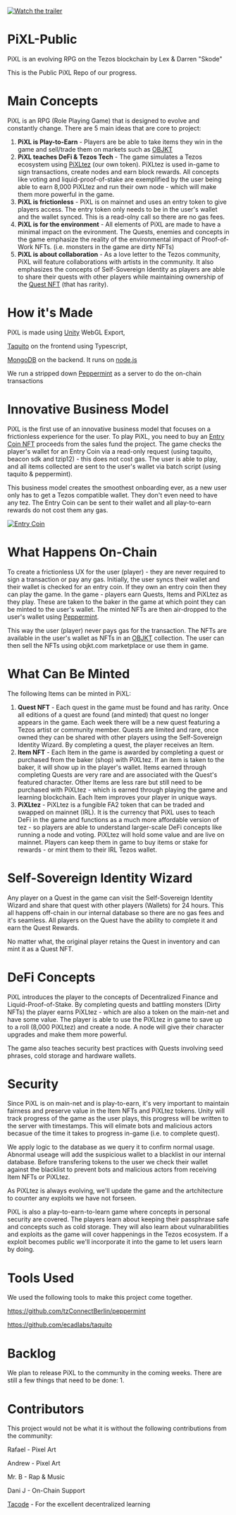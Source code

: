 [![Watch the trailer](https://img.youtube.com/vi/QVPEZzORz4w/maxresdefault.jpg)](https://youtu.be/QVPEZzORz4w)

# PiXL-Public
PiXL is an evolving RPG on the Tezos blockchain by Lex & Darren "Skode"

This is the Public PiXL Repo of our progress. 

# Main Concepts
PiXL is an RPG (Role Playing Game) that is designed to evolve and constantly change. There are 5 main ideas that are core to project:
1. **PiXL is Play-to-Earn** - Players are be able to take items they win in the game and sell/trade them on markets such as [OBJKT](https://objkt.com)
2. **PiXL teaches DeFi & Tezos Tech** - The game simulates a Tezos ecosystem using [PiXLtez](#what-can-be-minted) (our own token). PiXLtez is used in-game to sign transactions, create nodes and earn block rewards. All concepts like voting and liquid-proof-of-stake are exemplified by the user being able to earn 8,000 PiXLtez and run their own node - which will make them more powerful in the game. 
3. **PiXL is frictionless** - PiXL is on mainnet and uses an entry token to give players access. The entry token only needs to be in the user's wallet and the wallet synced. This is a read-olny call so there are no gas fees.
4. **PiXL is for the environment** - All elements of PiXL are made to have a minimal impact on the evironment. The Quests, enemies and concepts in the game emphasize the reality of the environmental impact of Proof-of-Work NFTs. (i.e. monsters in the game are dirty NFTs)
5. **PiXL is about collaboration** - As a love letter to the Tezos community, PiXL will feature collaborations with artists in the community. It also emphasizes the concepts of Self-Sovereign Identity as players are able to share their quests with other players while maintaining ownership of the [Quest NFT](#what-can-be-minted) (that has rarity).

# How it's Made
PiXL is made using [Unity](https://unity.com/) WebGL Export, 

[Taquito](https://github.com/ecadlabs/taquito) on the frontend using Typescript, 

[MongoDB](https://www.mongodb.com/) on the backend. It runs on [node.js](https://nodejs.org/en/)

We run a stripped down [Peppermint](https://github.com/tzConnectBerlin/peppermint) as a server to do the on-chain transactions 

# Innovative Business Model
PiXL is the first use of an innovative business model that focuses on a frictionless experience for the user. To play PiXL, you need to buy an [Entry Coin NFT](https://objkt.com/asset/KT1SGdop74rGobKAETcBPnz9yQkH38hZnpBh/1) proceeds from the sales fund the project. The game checks the player's wallet for an Entry Coin via a read-only request (using taquito, beacon sdk and tzip12) - this does not cost gas. The user is able to play, and all items collected are sent to the user's wallet via batch script (using taquito & peppermint).

This business model creates the smoothest onboarding ever, as a new user only has to get a Tezos compatible wallet. They don't even need to have any tez. The Entry Coin can be sent to their wallet and all play-to-earn rewards do not cost them any gas.

[![Entry Coin](https://cloudflare-ipfs.com/ipfs/QmeZzZidhj8ZsuZKMmdutKDebQKyacHM46HuFhWs7bppx4/image.gif)](https://objkt.com/asset/KT1SGdop74rGobKAETcBPnz9yQkH38hZnpBh/1)

# What Happens On-Chain
To create a frictionless UX for the user (player) - they are never required to sign a transaction or pay any gas. Initially, the user syncs their wallet and their wallet is checked for an entry coin. If they own an entry coin then they can play the game. In the game - players earn Quests, Items and PiXLtez as they play. These are taken to the baker in the game at which point they can be minted to the user's wallet. The minted NFTs are then air-dropped to the user's wallet using [Peppermint](https://github.com/tzConnectBerlin/peppermint).  

This way the user (player) never pays gas for the transaction. The NFTs are available in the user's wallet as NFTs in an [OBJKT](https://objkt.com) collection. The user can then sell the NFTs using objkt.com marketplace or use them in game.

# What Can Be Minted
The following Items can be minted in PiXL:
1. **Quest NFT** - Each quest in the game must be found and has rarity. Once all editions of a quest are found (and minted) that quest no longer appears in the game. Each week there will be a new quest featuring a Tezos artist or community member. Quests are limited and rare, once owned they can be shared with other players using the Self-Sovereign Identity Wizard. By completing a quest, the player receives an Item. 
2. **Item NFT** - Each Item in the game is awarded by completing a quest or purchased from the baker (shop) with PiXLtez. If an item is taken to the baker, it will show up in the player's wallet. Items earned through completing Quests are very rare and are associated with the Quest's featured character. Other Items are less rare but still need to be purchased with PiXLtez - which is earned through playing the game and learning blockchain. Each Item improves your player in unique ways.
3. **PiXLtez** - PiXLtez is a fungible FA2 token that can be traded and swapped on mainnet (IRL). It is the currency that PiXL uses to teach DeFi in the game and functions as a much more affordable version of tez - so players are able to understand larger-scale DeFi concepts like running a node and voting. PiXLtez will hold some value and are live on mainnet. Players can keep them in game to buy items or stake for rewards - or mint them to their IRL Tezos wallet.

# Self-Sovereign Identity Wizard
Any player on a Quest in the game can visit the Self-Sovereign Identity Wizard and share that quest with other players (Wallets) for 24 hours. This all happens off-chain in our internal database so there are no gas fees and it's seamless. All players on the Quest have the ability to complete it and earn the Quest Rewards. 

No matter what, the original player retains the Quest in inventory and can mint it as a Quest NFT. 

# DeFi Concepts
PiXL introduces the player to the concepts of Decentralized Finance and Liquid-Proof-of-Stake. By completing quests and battling monsters (Dirty NFTs) the player earns PiXLtez - which are also a token on the main-net and have some value. The player is able to use the PiXLtez in game to save up to a roll (8,000 PiXLtez) and create a node. A node will give their character upgrades and make them more powerful. 

The game also teaches security best practices with Quests involving seed phrases, cold storage and hardware wallets. 

# Security
Since PiXL is on main-net and is play-to-earn, it's very important to maintain fairness and preserve value in the Item NFTs and PiXLtez tokens. 
Unity will track progress of the game as the user plays, this progress will be written to the server with timestamps. This will elimate bots and malicious actors becasue of the time it takes to progress in-game (i.e. to complete quest).

We apply logic to the database as we query it to confirm normal usage. Abnormal useage will add the suspicious wallet to a blacklist in our internal database.
Before transfering tokens to the user we check their wallet against the blacklist to prevent bots and malicious actors from receiving Item NFTs or PiXLtez.

As PiXLtez is always evolving, we'll update the game and the artchitecture to counter any exploits we have not forseen.

PiXL is also a play-to-earn-to-learn game where concepts in personal security are covered. The players learn about keeping their passphrase safe and concepts such as cold storage. They will also learn about vulnarabilities and exploits as the game will cover happenings in the Tezos ecosystem. If a exploit becomes public we'll incorporate it into the game to let users learn by doing. 

# Tools Used
We used the following tools to make this project come together.

https://github.com/tzConnectBerlin/peppermint

https://github.com/ecadlabs/taquito

# Backlog
We plan to release PiXL to the community in the coming weeks. There are still a few things that need to be done:
1.

# Contributors
This project would not be what it is without the following contributions from the community:

Rafael - Pixel Art

Andrew - Pixel Art

Mr. B - Rap & Music

Dani J - On-Chain Support

[Tacode](https://tacode.dev/courses/dev-starter/) - For the excellent decentralized learning






